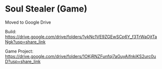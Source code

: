# Soul Stealer (Game)

Moved to Google Drive

Build: https://drive.google.com/drive/folders/1ykNc1VE9ZGEwSCp6Y_f3TrWaOjtTaNgk?usp=share_link

Game Project: https://drive.google.com/drive/folders/1OKjRNZFunfqi7aGuyAifnkiKS2urc0uD?usp=share_link
